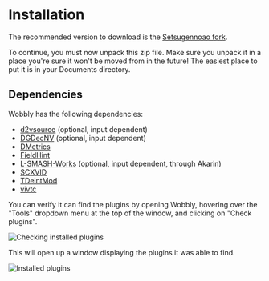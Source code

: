 # Installation

The recommended version to download is the [Setsugennoao fork][wobbly_release].

To continue, you must now unpack this zip file.
Make sure you unpack it in a place you're sure it won't be moved from in the future!
The easiest place to put it is in your Documents directory.

## Dependencies

Wobbly has the following dependencies:

* [d2vsource](https://github.com/dwbuiten/d2vsource) (optional, input dependent)
* [DGDecNV](https://www.rationalqm.us/dgdecnv/dgdecnv.html) (optional, input dependent)
* [DMetrics](https://github.com/vapoursynth/dmetrics)
* [FieldHint](https://github.com/dubhater/vapoursynth-fieldhint)
* [L-SMASH-Works](https://github.com/AkarinVS/L-SMASH-Works) (optional, input dependent, through Akarin)
* [SCXVID](https://github.com/dubhater/vapoursynth-scxvid)
* [TDeintMod](https://github.com/HomeOfVapourSynthEvolution/VapourSynth-TDeintMod)
* [vivtc](https://github.com/vapoursynth/vivtc)

You can verify it can find the plugins by opening Wobbly,
hovering over the "Tools" dropdown menu at the top of the window,
and clicking on "Check plugins".

![Checking installed plugins](imgs/check_plugins.png)

This will open up a window displaying the plugins it was able to find.

![Installed plugins](imgs/installed_plugins.png)


[//]: <> (urls)
[wobbly_release]: https://github.com/Setsugennoao/Wobbly/releases
